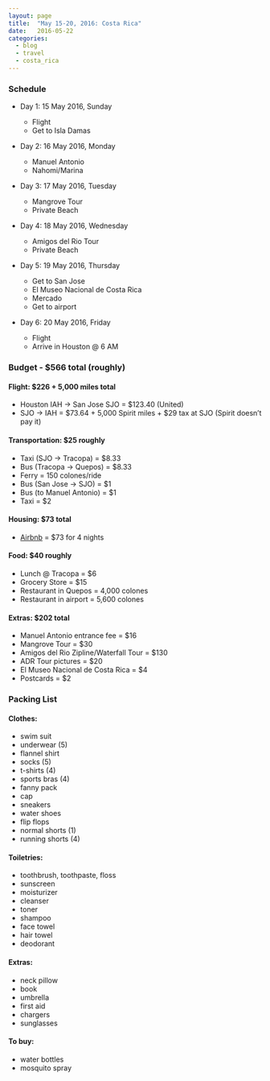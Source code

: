 ```yaml
---
layout: page
title:  "May 15-20, 2016: Costa Rica"
date:   2016-05-22
categories:
  - blog
  - travel
  - costa_rica
---
```

### Schedule
* Day 1: 15 May 2016, Sunday
  * Flight
  * Get to Isla Damas

* Day 2: 16 May 2016, Monday
  * Manuel Antonio
  * Nahomi/Marina

* Day 3: 17 May 2016, Tuesday
  * Mangrove Tour
  * Private Beach

* Day 4: 18 May 2016, Wednesday
  * Amigos del Rio Tour
  * Private Beach

* Day 5: 19 May 2016, Thursday
  * Get to San Jose
  * El Museo Nacional de Costa Rica
  * Mercado
  * Get to airport

* Day 6: 20 May 2016, Friday
  * Flight
  * Arrive in Houston @ 6 AM

### Budget - $566 total (roughly)

#### Flight: $226 + 5,000 miles total
* Houston IAH -> San Jose SJO = $123.40 (United)
* SJO -> IAH = $73.64 + 5,000 Spirit miles + $29 tax at SJO (Spirit doesn’t pay it)

#### Transportation: $25 roughly
* Taxi (SJO -> Tracopa) = $8.33
* Bus (Tracopa -> Quepos) = $8.33
* Ferry = 150 colones/ride
* Bus (San Jose -> SJO) = $1
* Bus (to Manuel Antonio) = $1
* Taxi = $2

#### Housing: $73 total
* [Airbnb][airbnb] = $73 for 4 nights

[airbnb]: https://www.airbnb.com/c/cfeng119?s=8

#### Food: $40 roughly
* Lunch @ Tracopa = $6
* Grocery Store = $15
* Restaurant in Quepos = 4,000 colones
* Restaurant in airport = 5,600 colones

#### Extras: $202 total
* Manuel Antonio entrance fee = $16
* Mangrove Tour = $30
* Amigos del Rio Zipline/Waterfall Tour = $130
* ADR Tour pictures = $20
* El Museo Nacional de Costa Rica = $4
* Postcards = $2

### Packing List
#### Clothes:
* swim suit
* underwear (5)
* flannel shirt
* socks (5)
* t-shirts (4)
* sports bras (4)
* fanny pack
* cap
* sneakers
* water shoes
* flip flops
* normal shorts (1)
* running shorts (4)

#### Toiletries:
* toothbrush, toothpaste, floss
* sunscreen
* moisturizer
* cleanser
* toner
* shampoo
* face towel
* hair towel
* deodorant

#### Extras:
* neck pillow
* book
* umbrella
* first aid
* chargers
* sunglasses

#### To buy:
* water bottles
* mosquito spray


